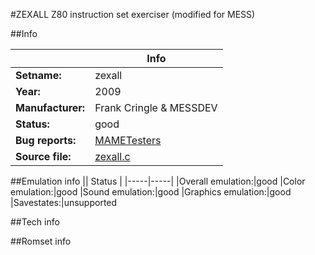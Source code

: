 #ZEXALL Z80 instruction set exerciser (modified for MESS)

##Info

||Info|
|-----|-----|
|**Setname:**|zexall
|**Year:**|2009
|**Manufacturer:**|Frank Cringle & MESSDEV
|**Status:**|good
|**Bug reports:**|[MAMETesters](http://mametesters.org/view_all_set.php?type=1&temporary=y&search=zexall.c)
|**Source file:**|[zexall.c](https://github.com/mamedev/mame/blob/master/src/mess/drivers/zexall.c)

##Emulation info
|| Status |
|-----|-----|
|Overall emulation:|good
|Color emulation:|good
|Sound emulation:|good
|Graphics emulation:|good
|Savestates:|unsupported

##Tech info

##Romset info

<!--- START OF EDITED COMMENT DO NOT TOUCH TEXT ABOVE-->
